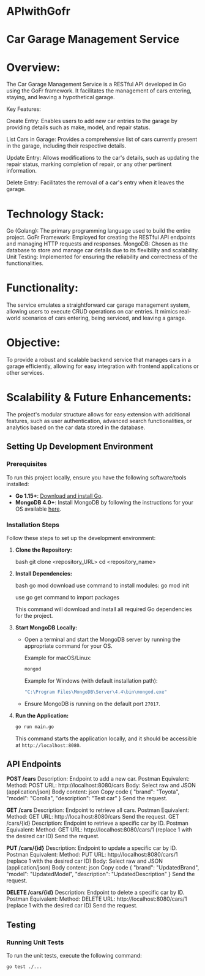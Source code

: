 # APIwithGofr

# Car Garage Management Service

# Overview:
The Car Garage Management Service is a RESTful API developed in Go using the GoFr framework. It facilitates the management of cars entering, staying, and leaving a hypothetical garage.

Key Features:

Create Entry: Enables users to add new car entries to the garage by providing details such as make, model, and repair status.

List Cars in Garage: Provides a comprehensive list of cars currently present in the garage, including their respective details.

Update Entry: Allows modifications to the car's details, such as updating the repair status, marking completion of repair, or any other pertinent information.

Delete Entry: Facilitates the removal of a car's entry when it leaves the garage.

# Technology Stack:

Go (Golang): The primary programming language used to build the entire project.
GoFr Framework: Employed for creating the RESTful API endpoints and managing HTTP requests and responses.
MongoDB: Chosen as the database to store and manage car details due to its flexibility and scalability.
Unit Testing: Implemented for ensuring the reliability and correctness of the functionalities.

# Functionality:
The service emulates a straightforward car garage management system, allowing users to execute CRUD operations on car entries. It mimics real-world scenarios of cars entering, being serviced, and leaving a garage.

# Objective:
To provide a robust and scalable backend service that manages cars in a garage efficiently, allowing for easy integration with frontend applications or other services.

# Scalability & Future Enhancements:
The project's modular structure allows for easy extension with additional features, such as user authentication, advanced search functionalities, or analytics based on the car data stored in the database.

## Setting Up Development Environment

### Prerequisites

To run this project locally, ensure you have the following software/tools installed:

- **Go 1.15+**: [Download and install Go](https://golang.org/dl/).
- **MongoDB 4.0+**: Install MongoDB by following the instructions for your OS available [here](https://docs.mongodb.com/manual/installation/).

### Installation Steps

Follow these steps to set up the development environment:

1. **Clone the Repository:**

    bash
    git clone <repository_URL>
    cd <repository_name>
    

2. **Install Dependencies:**

    bash
    go mod download
    use command to install modules: go mod init <yourdirectoryname>
    
    use go get command to import packages 

    This command will download and install all required Go dependencies for the project.

3. **Start MongoDB Locally:**

    - Open a terminal and start the MongoDB server by running the appropriate command for your OS.

        Example for macOS/Linux:
        ```bash
        mongod
        ```

        Example for Windows (with default installation path):
        ```bash
        "C:\Program Files\MongoDB\Server\4.4\bin\mongod.exe"
        ```

    - Ensure MongoDB is running on the default port `27017`.

4. **Run the Application:**

    ```bash
    go run main.go
    ```

    This command starts the application locally, and it should be accessible at `http://localhost:8080`.

## API Endpoints

**POST /cars**
Description: Endpoint to add a new car.
Postman Equivalent:
Method: POST
URL: http://localhost:8080/cars
Body:
Select raw and JSON (application/json)
Body content:
json
Copy code
{
    "brand": "Toyota",
    "model": "Corolla",
    "description": "Test car"
}
Send the request.

**GET /cars**
Description: Endpoint to retrieve all cars.
Postman Equivalent:
Method: GET
URL: http://localhost:8080/cars
Send the request.
GET /cars/{id}
Description: Endpoint to retrieve a specific car by ID.
Postman Equivalent:
Method: GET
URL: http://localhost:8080/cars/1 (replace 1 with the desired car ID)
Send the request.

**PUT /cars/{id}**
Description: Endpoint to update a specific car by ID.
Postman Equivalent:
Method: PUT
URL: http://localhost:8080/cars/1 (replace 1 with the desired car ID)
Body:
Select raw and JSON (application/json)
Body content:
json
Copy code
{
    "brand": "UpdatedBrand",
    "model": "UpdatedModel",
    "description": "UpdatedDescription"
}
Send the request.

**DELETE /cars/{id}**
Description: Endpoint to delete a specific car by ID.
Postman Equivalent:
Method: DELETE
URL: http://localhost:8080/cars/1 (replace 1 with the desired car ID)
Send the request.

## Testing

### Running Unit Tests

To run the unit tests, execute the following command:

```bash
go test ./...
